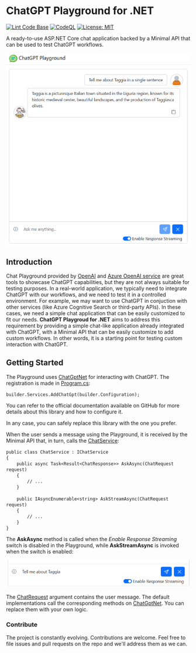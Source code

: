 # ChatGPT Playground for .NET

[![Lint Code Base](https://github.com/marcominerva/ChatGptPlayground/actions/workflows/linter.yml/badge.svg)](https://github.com/marcominerva/ChatGptPlayground/actions/workflows/linter.yml)
[![CodeQL](https://github.com/marcominerva/ChatGptPlayground/actions/workflows/codeql.yml/badge.svg)](https://github.com/marcominerva/ChatGptPlayground/actions/workflows/codeql.yml)
[![License: MIT](https://img.shields.io/badge/License-MIT-yellow.svg)](https://github.com/marcominerva/TinyHelpers/blob/master/LICENSE)


A ready-to-use ASP.NET Core chat application backed by a Minimal API that can be used to test ChatGPT workflows.

![](https://raw.githubusercontent.com/marcominerva/ChatGptPlayground/master/assets/Playground.png)

## Introduction

Chat Playground provided by [OpenAI](https://chat.openai.com) and [Azure OpenAI service](https://oai.azure.com/chat) are great tools to showcase ChatGPT capabilities, but they are not always suitable for testing purposes. In a real-world application, we typically need to integrate ChatGPT with our workflows, and we need to test it in a controlled environment. For example, we may want to use ChatGPT in conjuction with other services (like Azure Cognitive Search or third-party APIs). In these cases, we need a simple chat application that can be easily customized to fit our needs. **ChatGPT Playgroud for .NET** aims to address this requirement by providing a simple chat-like application already integrated with ChatGPT, with a Minimal API that can be easily customize to add custom workflows. In other words, it is a starting point for testing custom interaction with ChatGPT.

## Getting Started

The Playground uses [ChatGptNet](https://github.com/marcominerva/ChatGptNet) for interacting with ChatGPT. The registration is made in [Program.cs](https://github.com/marcominerva/ChatGptPlayground/blob/master/src/ChatGptPlayground/Program.cs#L30):

    builder.Services.AddChatGpt(builder.Configuration);
    
You can refer to the official documentation available on GitHub for more details about this library and how to configure it.

In any case, you can safely replace this library with the one you prefer.

When the user sends a message using the Playground, it is received by the Minimal API that, in turn, calls the [ChatService](https://github.com/marcominerva/ChatGptPlayground/blob/master/src/ChatGptPlayground.BusinessLayer/Services/ChatService.cs):

    public class ChatService : IChatService
    {
        public async Task<Result<ChatResponse>> AskAsync(ChatRequest request)
        {
            // ...
        }

        public IAsyncEnumerable<string> AskStreamAsync(ChatRequest request)
        {
            // ...
        }
    }

The **AskAsync** method is called when the _Enable Response Streaming_ switch is disabled in the Playground, while **AskStreamAsync** is invoked when the switch is enabled:

![](https://raw.githubusercontent.com/marcominerva/ChatGptPlayground/master/assets/ResponseStreaming.png)

The [ChatRequest](https://github.com/marcominerva/ChatGptPlayground/blob/master/src/ChatGptPlayground.Shared/Models/ChatRequest.cs) argument contains the user message. The default implementations call the corresponding methods on [ChatGptNet](https://github.com/marcominerva/ChatGptNet). You can replace them with your own logic.

### Contribute

The project is constantly evolving. Contributions are welcome. Feel free to file issues and pull requests on the repo and we'll address them as we can.

